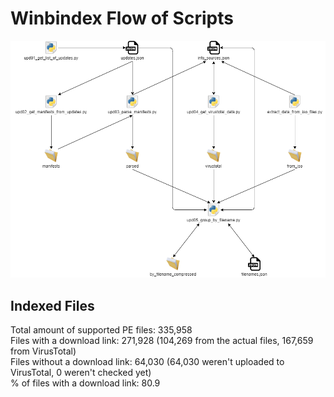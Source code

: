 # Winbindex Flow of Scripts

![winbindex-scripts-flow.png](winbindex-scripts-flow.png)

## Indexed Files

<!--FileStats-->
Total amount of supported PE files: 335,958  
Files with a download link: 271,928 (104,269 from the actual files, 167,659 from VirusTotal)  
Files without a download link: 64,030 (64,030 weren't uploaded to VirusTotal, 0 weren't checked yet)  
% of files with a download link: 80.9  
<!--/FileStats-->
